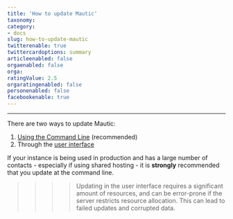 ```yaml
---
title: 'How to update Mautic'
taxonomy:
category:
- docs
slug: how-to-update-mautic
twitterenable: true
twittercardoptions: summary
articleenabled: false
orgaenabled: false
orga:
ratingValue: 2.5
orgaratingenabled: false
personenabled: false
facebookenable: true
---
```


---

There are two ways to update Mautic:

1. [Using the Command Line][command-line-update] (recommended)
2. Through the [user interface][user-interface-update]

If your instance is being used in production and has a large number of contacts - especially if using shared hosting - it is **strongly** recommended that you update at the command line.

>>>> Updating in the user interface requires a significant amount of resources, and can be error-prone if the server restricts resource allocation.  This can lead to failed updates and corrupted data.

[command-line-update]: </setup/how-to-update-mautic/updating-at-command-line>
[user-interface-update]: </setup/how-to-update-mautic/updating-in-the-browser>
